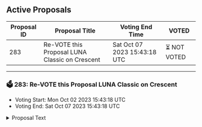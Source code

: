 ## Active Proposals

| Proposal ID | Proposal Title | Voting End Time | VOTED |
|-------------|----------------|-----------------|-------|
| 283 | Re-VOTE this Proposal LUNA Classic on Crescent | Sat Oct 07 2023 15:43:18 UTC | ⏳ NOT VOTED |

---

### 🗳 283: Re-VOTE this Proposal LUNA Classic on Crescent
- Voting Start: Mon Oct 02 2023 15:43:18 UTC
- Voting End: Sat Oct 07 2023 15:43:18 UTC

<details>
<summary>Proposal Text</summary>
 
We would like to propose a revote on certain proposals that have been previously voted upon. nn- Please Re-vote this proposal visiting: www.mintscan.io/cosmos/proposals/824
</details>
